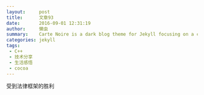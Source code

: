 ```yaml
---
layout:     post
title:      文章93
date:       2016-09-01 12:31:19
author:     懒虫
summary:    Carte Noire is a dark blog theme for Jekyll focusing on a clear reading experience.
categories: jekyll
tags:
 - C++
 - 技术分享
 - 生活感悟
 - cocoa
---
```


受到法律框架的胜利

[1]: http://www.jacobtomlinson.co.uk/
